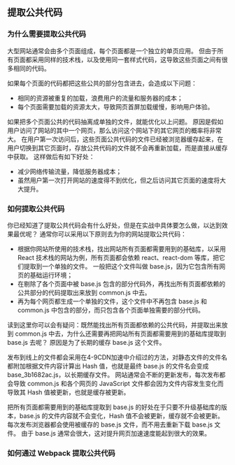 ## 提取公共代码

### 为什么需要提取公共代码

大型网站通常会由多个页面组成，每个页面都是一个独立的单页应用。 但由于所有页面都采用同样的技术栈，以及使用同一套样式代码，这导致这些页面之间有很多相同的代码。

如果每个页面的代码都把这些公共的部分包含进去，会造成以下问题：

- 相同的资源被重复的加载，浪费用户的流量和服务器的成本；
- 每个页面需要加载的资源太大，导致网页首屏加载缓慢，影响用户体验。

如果把多个页面公共的代码抽离成单独的文件，就能优化以上问题。 原因是假如用户访问了网站的其中一个网页，那么访问这个网站下的其它网页的概率将非常大。 在用户第一次访问后，这些页面公共代码的文件已经被浏览器缓存起来，在用户切换到其它页面时，存放公共代码的文件就不会再重新加载，而是直接从缓存中获取。 这样做后有如下好处：

- 减少网络传输流量，降低服务器成本；
- 虽然用户第一次打开网站的速度得不到优化，但之后访问其它页面的速度将大大提升。

### 如何提取公共代码

你已经知道了提取公共代码会有什么好处，但是在实战中具体要怎么做，以达到效果最优呢？ 通常你可以采用以下原则去为你的网站提取公共代码：

- 根据你网站所使用的技术栈，找出网站所有页面都需要用到的基础库，以采用 React 技术栈的网站为例，所有页面都会依赖 react、react-dom 等库，把它们提取到一个单独的文件。 一般把这个文件叫做 base.js，因为它包含所有网页的基础运行环境；
- 在剔除了各个页面中被 base.js 包含的部分代码外，再找出所有页面都依赖的公共部分的代码提取出来放到 common.js 中去。
- 再为每个网页都生成一个单独的文件，这个文件中不再包含 base.js 和 common.js 中包含的部分，而只包含各个页面单独需要的部分代码。

读到这里你可以会有疑问：既然能找出所有页面都依赖的公共代码，并提取出来放到 common.js 中去，为什么还需要再把网站所有页面都需要用到的基础库提取到 base.js 去呢？ 原因是为了长期的缓存 base.js 这个文件。

发布到线上的文件都会采用在4-9CDN加速中介绍过的方法，对静态文件的文件名都附加根据文件内容计算出 Hash 值，也就是最终 base.js 的文件名会变成 base_3b1682ac.js，以长期缓存文件。 网站通常会不断的更新发布，每次发布都会导致 common.js 和各个网页的 JavaScript 文件都会因为文件内容发生变化而导致其 Hash 值被更新，也就是缓存被更新。

把所有页面都需要用到的基础库提取到 base.js 的好处在于只要不升级基础库的版本，base.js 的文件内容就不会变化，Hash 值不会被更新，缓存就不会被更新。 每次发布浏览器都会使用被缓存的 base.js 文件，而不用去重新下载 base.js 文件。 由于 base.js 通常会很大，这对提升网页加速速度能起到很大的效果。

### 如何通过 Webpack 提取公共代码